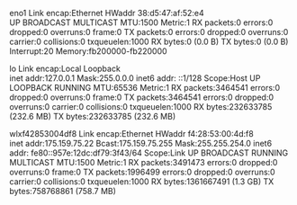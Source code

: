 eno1      Link encap:Ethernet  HWaddr 38:d5:47:af:52:e4  
          UP BROADCAST MULTICAST  MTU:1500  Metric:1
          RX packets:0 errors:0 dropped:0 overruns:0 frame:0
          TX packets:0 errors:0 dropped:0 overruns:0 carrier:0
          collisions:0 txqueuelen:1000 
          RX bytes:0 (0.0 B)  TX bytes:0 (0.0 B)
          Interrupt:20 Memory:fb200000-fb220000 

lo        Link encap:Local Loopback  
          inet addr:127.0.0.1  Mask:255.0.0.0
          inet6 addr: ::1/128 Scope:Host
          UP LOOPBACK RUNNING  MTU:65536  Metric:1
          RX packets:3464541 errors:0 dropped:0 overruns:0 frame:0
          TX packets:3464541 errors:0 dropped:0 overruns:0 carrier:0
          collisions:0 txqueuelen:1000 
          RX bytes:232633785 (232.6 MB)  TX bytes:232633785 (232.6 MB)

wlxf42853004df8 Link encap:Ethernet  HWaddr f4:28:53:00:4d:f8  
          inet addr:175.159.75.22  Bcast:175.159.75.255  Mask:255.255.254.0
          inet6 addr: fe80::957e:12dc:df79:3f43/64 Scope:Link
          UP BROADCAST RUNNING MULTICAST  MTU:1500  Metric:1
          RX packets:3491473 errors:0 dropped:0 overruns:0 frame:0
          TX packets:1996499 errors:0 dropped:0 overruns:0 carrier:0
          collisions:0 txqueuelen:1000 
          RX bytes:1361667491 (1.3 GB)  TX bytes:758768861 (758.7 MB)


